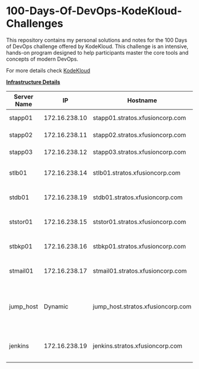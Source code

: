 # 100-Days-Of-DevOps-KodeKloud-Challenges

This repository contains my personal solutions and notes for the 100 Days of DevOps challenge offered by KodeKloud. This challenge is an intensive, hands-on program designed to help participants master the core tools and concepts of modern DevOps.

For more details check [KodeKloud](https://kodekloud.com/100-days-of-devops)

[**Infrastructure Details**](https://kodekloudhub.github.io/kodekloud-engineer/docs/projects/nautilus)

| Server Name | IP | Hostname | User | Purpose |
|-------------|----|----------|------|---------|
| stapp01 | 172.16.238.10 | stapp01.stratos.xfusioncorp.com | tony | Nautilus App 1 |
| stapp02 | 172.16.238.11 | stapp02.stratos.xfusioncorp.com | steve | Nautilus App 2 |
| stapp03 | 172.16.238.12 | stapp03.stratos.xfusioncorp.com | banner | Nautilus App 3 |
| stlb01 | 172.16.238.14 | stlb01.stratos.xfusioncorp.com | loki | Nautilus HTTP LBR |
| stdb01 | 172.16.238.19 | stdb01.stratos.xfusioncorp.com | peter | Nautilus DB Server |
| ststor01 | 172.16.238.15 | ststor01.stratos.xfusioncorp.com | natasha | Nautilus Storage Server |
| stbkp01 | 172.16.238.16 | stbkp01.stratos.xfusioncorp.com | clint | Nautilus Backup Server |
| stmail01 | 172.16.238.17 | stmail01.stratos.xfusioncorp.com | groot | Nautilus Mail Server |
| jump_host | Dynamic | jump_host.stratos.xfusioncorp.com | thor | Jump Server to Access Stork DC |
| jenkins | 172.16.238.19 | jenkins.stratos.xfusioncorp.com | jenkins | Jenkins Server for CI/CD |